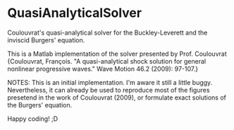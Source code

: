 # QuasiAnalyticalSolver
Coulouvrat's quasi-analytical solver for the Buckley-Leverett and the inviscid Burgers' equation.

This is a Matlab implementation of the solver presented by Prof. Coulouvrat {Coulouvrat, François. "A quasi-analytical shock solution for general nonlinear progressive waves." Wave Motion 46.2 (2009): 97-107.}

NOTES: 
This is an initial implementation. I'm aware it still a little buggy. Nevertheless, it can already be used to reproduce most of the figures presetend in the work of Coulouvrat (2009), or formulate exact solutions of the Burgers' equation. 

Happy coding! ;D
